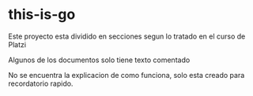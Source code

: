 # this-is-go

Este proyecto esta dividido en secciones segun lo tratado en el curso de Platzi

Algunos de los documentos solo tiene texto comentado

No se encuentra la explicacion de como funciona, solo esta creado para recordatorio rapido.
